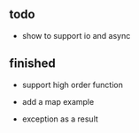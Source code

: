 ## todo

- show to support io and async

## finished

- support high order function

- add a map example

- exception as a result
